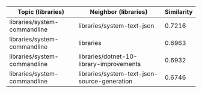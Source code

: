 | Topic (libraries) | Neighbor (libraries) | Similarity |
|-------------|-------------------|------------|
| libraries/system-commandline | libraries/system-text-json | 0.7216 |
| libraries/system-commandline | libraries | 0.6963 |
| libraries/system-commandline | libraries/dotnet-10-library-improvements | 0.6932 |
| libraries/system-commandline | libraries/system-text-json-source-generation | 0.6746 |
